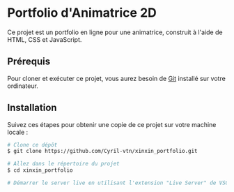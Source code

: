 # Portfolio d'Animatrice 2D

Ce projet est un portfolio en ligne pour une animatrice, construit à l'aide de HTML, CSS et JavaScript.

## Prérequis

Pour cloner et exécuter ce projet, vous aurez besoin de [Git](https://git-scm.com) installé sur votre ordinateur.

## Installation

Suivez ces étapes pour obtenir une copie de ce projet sur votre machine locale :

```bash
# Clone ce dépôt
$ git clone https://github.com/Cyril-vtn/xinxin_portfolio.git

# Allez dans le répertoire du projet
$ cd xinxin_portfolio

# Démarrer le server live en utilisant l'extension "Live Server" de VSCODE